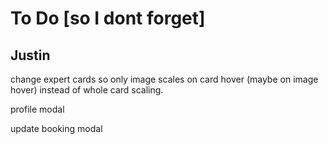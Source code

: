 # To Do [so I dont forget]

## Justin 
change expert cards so only image scales on card hover (maybe on image hover) instead of whole card scaling.

profile modal

update booking modal